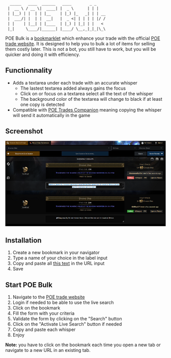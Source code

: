       _____   ____  ______   ____        _ _    
     |  __ \ / __ \|  ____| |  _ \      | | |   
     | |__) | |  | | |__    | |_) |_   _| | | __
     |  ___/| |  | |  __|   |  _ <| | | | | |/ /
     | |    | |__| | |____  | |_) | |_| | |   <
     |_|     \____/|______| |____/ \__,_|_|_|\_\

POE Bulk is a [bookmarklet][1] which enhance your trade with the official [POE trade website][2]. It is designed to help 
you to bulk a lot of items for selling them costly later. This is not a bot, you still have to work, but you will be 
quicker and doing it with efficiency.

Functionnality
--------------

- Adds a textarea under each trade with an accurate whisper
    - The lastest textarea added always gains the focus
    - Click on or focus on a textarea select all the text of the whisper
    - The background color of the textarea will change to black if at least one copy is detected
- Compatible with [POE Trades Companion][3] meaning copying the whisper will send it automatically in the game

Screenshot
----------

![](assets/poe-bulk-small.png)

Installation
------------

1. Create a new bookmark in your navigator
2. Type a name of your choice in the label input
3. Copy and paste all [this text][4] in the URL input
4. Save

Start POE Bulk
--------------

1. Navigate to the [POE trade website][2]
2. Login if needed to be able to use the live search
3. Click on the bookmark
4. Fill the form with your criteria
5. Validate the form by clicking on the "Search" button
6. Click on the "Activate Live Search" button if needed
7. Copy and paste each whisper
8. Enjoy

**Note:** you have to click on the bookmark each time you open a new tab or navigate to a new URL in an existing tab.

[1]: https://en.wikipedia.org/wiki/Bookmarklet
[2]: https://pathofexile.com/trade/search/
[3]: https://github.com/lemasato/POE-Trades-Companion
[4]: dist/bulk.js
